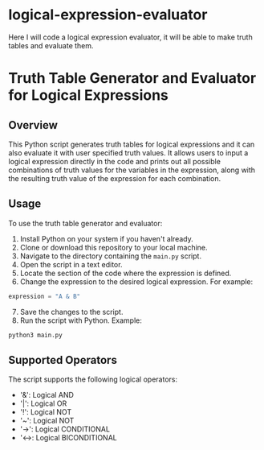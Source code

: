 # logical-expression-evaluator
Here I will code a logical expression evaluator, it will be able to make truth tables and evaluate them.

# Truth Table Generator and Evaluator for Logical Expressions

## Overview
This Python script generates truth tables for logical expressions and it can also evaluate it with user specified truth values. It allows users to input a logical expression directly in the code and prints out all possible combinations of truth values for the variables in the expression, along with the resulting truth value of the expression for each combination.

## Usage

To use the truth table generator and evaluator:

1. Install Python on your system if you haven't already.
2. Clone or download this repository to your local machine.
3. Navigate to the directory containing the `main.py` script.
4. Open the script in a text editor.
5. Locate the section of the code where the expression is defined.
6. Change the expression to the desired logical expression. For example:

```python
expression = "A & B"
```

7. Save the changes to the script.
8. Run the script with Python. Example:

```bash
python3 main.py
```

## Supported Operators

The script supports the following logical operators:

* '&': Logical AND
* '|': Logical OR
* '!': Logical NOT
* '~': Logical NOT
* '->': Logical CONDITIONAL
* '<->: Logical BICONDITIONAL
